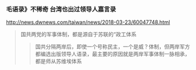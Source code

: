 ### 毛语录》不稀奇 台湾也出过领导人嘉言录
http://news.dwnews.com/taiwan/news/2018-03-23/60047748.html
>国共两党的军事体制，都是源自于苏联的“政工体系
>>国共分隔两岸后，即使一个号称民主，一个是威？体制，但两岸军方都编选出版领导人语录，最主要的原因就是两岸军事体制一脉相承，都是师从苏维埃体系